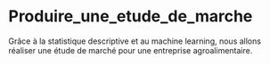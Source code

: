 # Produire_une_etude_de_marche
Grâce à la statistique descriptive et au machine learning, nous allons réaliser une étude de marché pour une entreprise agroalimentaire.

